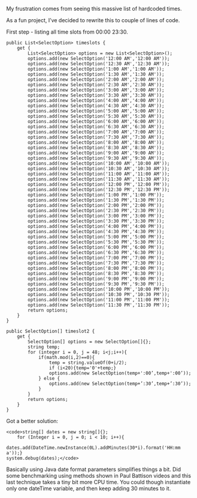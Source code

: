 My frustration comes from seeing this massive list of hardcoded times.

As a fun project, I’ve decided to rewrite this to couple of lines of code.

First step - listing all time slots from 00:00 23:30.

    public List<SelectOption> timeslots {
        get {
            List<SelectOption> options = new List<SelectOption>();
            options.add(new SelectOption('12:00 AM','12:00 AM'));
            options.add(new SelectOption('12:30 AM','12:30 AM'));
            options.add(new SelectOption('1:00 AM','1:00 AM'));
            options.add(new SelectOption('1:30 AM','1:30 AM'));
            options.add(new SelectOption('2:00 AM','2:00 AM'));
            options.add(new SelectOption('2:30 AM','2:30 AM'));
            options.add(new SelectOption('3:00 AM','3:00 AM'));
            options.add(new SelectOption('3:30 AM','3:30 AM'));
            options.add(new SelectOption('4:00 AM','4:00 AM'));
            options.add(new SelectOption('4:30 AM','4:30 AM'));
            options.add(new SelectOption('5:00 AM','5:00 AM'));
            options.add(new SelectOption('5:30 AM','5:30 AM'));
            options.add(new SelectOption('6:00 AM','6:00 AM'));
            options.add(new SelectOption('6:30 AM','6:30 AM'));
            options.add(new SelectOption('7:00 AM','7:00 AM'));
            options.add(new SelectOption('7:30 AM','7:30 AM'));
            options.add(new SelectOption('8:00 AM','8:00 AM'));
            options.add(new SelectOption('8:30 AM','8:30 AM'));
            options.add(new SelectOption('9:00 AM','9:00 AM'));
            options.add(new SelectOption('9:30 AM','9:30 AM'));
            options.add(new SelectOption('10:00 AM','10:00 AM'));
            options.add(new SelectOption('10:30 AM','10:30 AM'));
            options.add(new SelectOption('11:00 AM','11:00 AM'));
            options.add(new SelectOption('11:30 AM','11:30 AM'));
            options.add(new SelectOption('12:00 PM','12:00 PM'));
            options.add(new SelectOption('12:30 PM','12:30 PM'));
            options.add(new SelectOption('1:00 PM','1:00 PM'));
            options.add(new SelectOption('1:30 PM','1:30 PM'));
            options.add(new SelectOption('2:00 PM','2:00 PM'));
            options.add(new SelectOption('2:30 PM','2:30 PM'));
            options.add(new SelectOption('3:00 PM','3:00 PM'));
            options.add(new SelectOption('3:30 PM','3:30 PM'));
            options.add(new SelectOption('4:00 PM','4:00 PM'));
            options.add(new SelectOption('4:30 PM','4:30 PM'));
            options.add(new SelectOption('5:00 PM','5:00 PM'));
            options.add(new SelectOption('5:30 PM','5:30 PM'));
            options.add(new SelectOption('6:00 PM','6:00 PM'));
            options.add(new SelectOption('6:30 PM','6:30 PM'));
            options.add(new SelectOption('7:00 PM','7:00 PM'));
            options.add(new SelectOption('7:30 PM','7:30 PM'));
            options.add(new SelectOption('8:00 PM','8:00 PM'));
            options.add(new SelectOption('8:30 PM','8:30 PM'));
            options.add(new SelectOption('9:00 PM','9:00 PM'));
            options.add(new SelectOption('9:30 PM','9:30 PM'));
            options.add(new SelectOption('10:00 PM','10:00 PM'));
            options.add(new SelectOption('10:30 PM','10:30 PM'));
            options.add(new SelectOption('11:00 PM','11:00 PM'));
            options.add(new SelectOption('11:30 PM','11:30 PM'));
            return options;
        }
    }
    
    public SelectOption[] timeslot2 {
        get {
            SelectOption[] options = new SelectOption[]{};
            string temp;
            for (integer i = 0, j = 48; i<j;i++){
                if(math.mod(i,2)==0){
                    temp = string.valueOf(0+i/2);
                    if (i<20){temp='0'+temp;}
                    options.add(new SelectOption(temp+':00’,temp+':00’));
                } else {
                    options.add(new SelectOption(temp+’:30’,temp+’:30’));
                }   
            }
            return options;
        }
    }
    


Got a better solution:

    <code>string[] dates = new string[]{};
        for (Integer i = 0, j = 0; i < 10; i++){
            dates.add(DateTime.newInstance(0L).addMinutes(30*i).format('HH:mm a'));}
    system.debug(dates);</code>


Basically using Java date format parameters simplifies things a bit. Did some benchmarking using methods shown in Paul Battison videos and this last technique takes a tiny bit more CPU time. You could though instantiate only one dateTime variable, and then keep adding 30 minutes to it.
